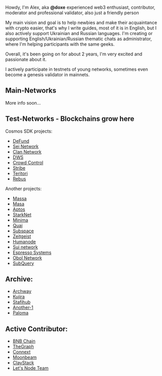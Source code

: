 Howdy, I'm Alex, aka **@doxe** experienced web3 enthusiast, contributor, moderator and professional validator, also just a friendly person

My main vision and goal is to help newbies and make their acquaintance with crypto easier, that's why I write guides, most of it is in English, but I also actively support Ukrainian and Russian languages. I'm creating or supporting English/Ukrainian/Russian thematic chats as administrator, where I'm helping participants with the same geeks.

Overall, it's been going on for about 2 years, I'm very excited and passionate about it.

I actively participate in testnets of young networks, sometimes even become a genesis validator in mainnets.

## Main-Networks

More info soon...

## Test-Networks - Blockchains grow here

Cosmos SDK projects:

- [DeFund](https://www.defund.app/)
- [Sei Network](https://github.com/sei-protocol)
- [Clan Network](https://testnet.explorer.testnet.run/Clan%20Network/staking/clanvaloper1597ypa5tfzjap2pc6wypn04n4e6rl30amj9967)
- [DWS](https://dws.explorers.guru/validator/dewebvaloper1yxr0k94s25qck0umqdapqgtftk7a66trvs0vuf)
- [Crowd Control](https://explorer.theamsolutions.info/Cardchain/staking/ccvaloper1n44vc78vjmuvpfcaxarzta8wsutrh08c28a7tj)
- [Stribe](https://stride.explorers.guru/validator/stridevaloper1glnxsl9wtma3d4j4c4cd0r9vzcpqg29rhzjlh5)
- [Teritori](https://teritori.explorers.guru/validator/torivaloper16thhk7v3t50hu2ctwpnrhs5eqlt6rdswsd9vu0)
- [Rebus](https://rebus.explorers.guru/validator/rebusvaloper1cwca9kut6awy7wua30qctscwv77j3h4cmnchk0)

Another projects:

- [Massa](https://massa.net/)
- [Masa](https://www.masa.finance/)
- [Aptos](https://github.com/aptos-labs/aptos-core)
- [StarkNet](https://starknet.io/)
- [Minima](https://www.minima.global/)
- [Quai](https://quai.network/)
- [Subspace](https://github.com/subspace)
- [Zeitgeist]()
- [Humanode](https://humanode.io/)
- [Sui network](https://mystenlabs.com/)
- [Espresso Systems](https://www.espressosys.com/)
- [Obol Network](https://obol.tech/)
- [SubQuery](https://subquery.network/)

## Archive:

- [Archway](https://github.com/archway-network)
- [Kujira](https://kujira.app/)
- [Stafihub](https://www.stafihub.io/)
- [Another-1](https://linktr.ee/marketing_another.1)
- [Paloma](https://t.me/palomachain)

## Active Contributor:

- [BNB Chain]()
- [TheGraph]()
- [Connext]()
- [Moonbeam]()
- [ClayStack]()
- [Let's Node Team]()
